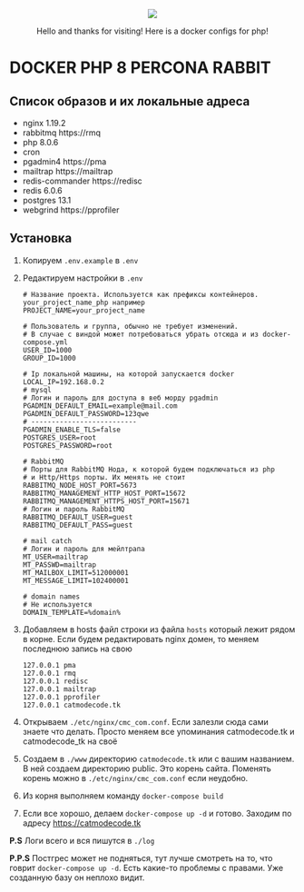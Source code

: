 <p align="center">
 <img src="https://sun9-64.userapi.com/c11263/u13825615/-6/x_3f964139.jpg">
</p>
<p align="center">
Hello and thanks for visiting! Here is a docker configs for php!
</p>

DOCKER PHP 8 PERCONA RABBIT
==========================================

## Список образов и их локальные адреса

- nginx 1.19.2
- rabbitmq https://rmq
- php 8.0.6
- cron
- pgadmin4 https://pma
- mailtrap https://mailtrap
- redis-commander https://redisc
- redis 6.0.6
- postgres 13.1
- webgrind https://pprofiler

## Установка

1. Копируем `.env.example` в `.env`
2. Редактируем настройки в `.env`
    ```env
    # Название проекта. Используется как префиксы контейнеров. your_project_name_php например
    PROJECT_NAME=your_project_name

    # Пользователь и группа, обычно не требует изменений.
    # В случае с виндой может потребоваться убрать отсюда и из docker-compose.yml
    USER_ID=1000
    GROUP_ID=1000

    # Ip локальной машины, на которой запускается docker
    LOCAL_IP=192.168.0.2
    # mysql
    # Логин и пароль для доступа в веб морду pgadmin
    PGADMIN_DEFAULT_EMAIL=example@mail.com
    PGADMIN_DEFAULT_PASSWORD=123qwe
    # --------------------------
    PGADMIN_ENABLE_TLS=false
    POSTGRES_USER=root
    POSTGRES_PASSWORD=root

    # RabbitMQ
    # Порты для RabbitMQ Нода, к которой будем подключаться из php
    # и Http/Https порты. Их менять не стоит
    RABBITMQ_NODE_HOST_PORT=5673
    RABBITMQ_MANAGEMENT_HTTP_HOST_PORT=15672
    RABBITMQ_MANAGEMENT_HTTPS_HOST_PORT=15671
    # Логин и пароль RabbitMQ
    RABBITMQ_DEFAULT_USER=guest
    RABBITMQ_DEFAULT_PASS=guest

    # mail catch
    # Логин и пароль для мейлтрапа
    MT_USER=mailtrap
    MT_PASSWD=mailtrap
    MT_MAILBOX_LIMIT=512000001
    MT_MESSAGE_LIMIT=102400001

    # domain names
    # Не используется
    DOMAIN_TEMPLATE=%domain%
    ```

3. Добавляем в hosts файл строки из файла `hosts` который лежит рядом в корне. Если будем редактировать nginx домен, то меняем последнюю запись на свою
    ```
    127.0.0.1 pma
    127.0.0.1 rmq
    127.0.0.1 redisc
    127.0.0.1 mailtrap
    127.0.0.1 pprofiler
    127.0.0.1 catmodecode.tk
    ```
4. Открываем `./etc/nginx/cmc_com.conf`. Если залезли сюда сами знаете что делать. Просто меняем все упоминания catmodecode.tk и catmodecode_tk на своё

5. Создаем в `./www` директорию `catmodecode.tk` или с вашим названием. В ней создаем директорию public. Это корень сайта. Поменять корень можно в `./etc/nginx/cmc_com.conf` если неудобно.

5. Из корня выполняем команду `docker-compose build`

6. Если все хорошо, делаем `docker-compose up -d` и готово. Заходим по адресу https://catmodecode.tk


**P.S**
Логи всего и вся пишутся в `./log`


**P.P.S**
Постгрес может не подняться, тут лучше смотреть на то, что говрит `docker-compose up -d`. Есть какие-то проблемы с правами. Уже созданную базу он неплохо видит.
